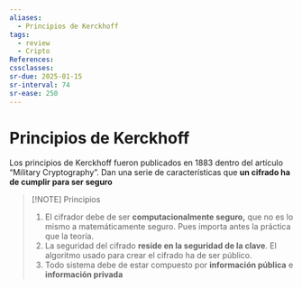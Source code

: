 ```yaml
---
aliases:
  - Principios de Kerckhoff
tags:
  - review
  - Cripto
References: 
cssclasses:
sr-due: 2025-01-15
sr-interval: 74
sr-ease: 250
---
```

# Principios de Kerckhoff
Los principios de Kerckhoff fueron publicados en 1883 dentro del artículo “Military Cryptography”. Dan una serie de características que **un cifrado ha de cumplir para ser seguro**

> [!NOTE] Principios
> 1. El cifrador debe de ser **computacionalmente seguro,** que no es lo mismo a matemáticamente seguro. Pues importa antes la práctica que la teoría.
> 2. La seguridad del cifrado **reside en la seguridad de la clave**. El algoritmo usado para crear el cifrado ha de ser público.
> 3. Todo sistema debe de estar compuesto por **información pública** e **información privada**
